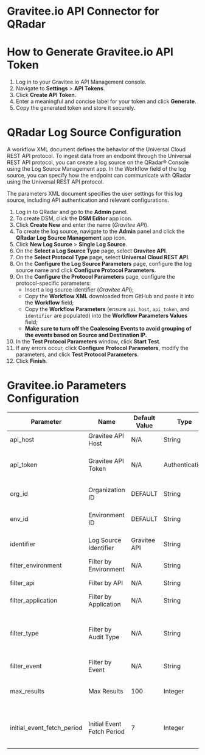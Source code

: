 # Gravitee.io API Connector for QRadar

# How to Generate Gravitee.io API Token
1. Log in to your Gravitee.io API Management console.
2. Navigate to **Settings** > **API Tokens**.
3. Click **Create API Token**.
4. Enter a meaningful and concise label for your token and click **Generate**.
5. Copy the generated token and store it securely.

# QRadar Log Source Configuration
A workflow XML document defines the behavior of the Universal Cloud REST API protocol. To ingest data from an endpoint through the Universal REST API protocol, you can create a log source on the QRadar® Console using the Log Source Management app. In the Workflow field of the log source, you can specify how the endpoint can communicate with QRadar using the Universal REST API protocol.

The parameters XML document specifies the user settings for this log source, including API authentication and relevant configurations.

1. Log in to QRadar and go to the **Admin** panel.
2. To create DSM, click the **DSM Editor** app icon.
3. Click **Create New** and enter the name (_Gravitee API_).
4. To create the log source, navigate to the **Admin** panel and click the **QRadar Log Source Management** app icon.
5. Click **New Log Source** > **Single Log Source**.
6. On the **Select a Log Source Type** page, select **Gravitee API**.
7. On the **Select Protocol Type** page, select **Universal Cloud REST API**.
8. On the **Configure the Log Source Parameters** page, configure the log source name and click **Configure Protocol Parameters**.
9. On the **Configure the Protocol Parameters** page, configure the protocol-specific parameters:
   - Insert a log source identifier (_Gravitee API_);
   - Copy the **Workflow XML** downloaded from GitHub and paste it into the **Workflow** field;
   - Copy the **Workflow Parameters** (ensure `api_host`, `api_token`, and `identifier` are populated) into the **Workflow Parameters Values** field;
   - **Make sure to turn off the Coalescing Events to avoid grouping of the events based on Source and Destination IP.**
10. In the **Test Protocol Parameters** window, click **Start Test**.
11. If any errors occur, click **Configure Protocol Parameters**, modify the parameters, and click **Test Protocol Parameters**.
12. Click **Finish**.

# Gravitee.io Parameters Configuration

Parameter               | Name                           | Default Value                      | Type         | Required (True/False) | Descriptsion
------------------------|--------------------------------|------------------------------------|--------------|-----------------------|-------------------------------------------------------------
api_host               | Gravitee API Host              | N/A                                | String       | True                  | Gravitee API host URL.
api_token              | Gravitee API Token            | N/A                                | Authentication | True                  | API token for accessing Gravitee audit logs.
org_id                 | Organization ID               | DEFAULT                            | String       | False                 | Organization ID (default: DEFAULT).
env_id                 | Environment ID                | DEFAULT                            | String       | False                 | Environment ID (default: DEFAULT).
identifier             | Log Source Identifier         | Gravitee API                      | String       | True                  | The log source identifier for QRadar.
filter_environment     | Filter by Environment         | N/A                                | String       | False                 | Filter logs by environment.
filter_api             | Filter by API                 | N/A                                | String       | False                 | Filter logs by API.
filter_application     | Filter by Application         | N/A                                | String       | False                 | Filter logs by application.
filter_type           | Filter by Audit Type         | N/A                                | String       | False                 | Filter logs by audit type (e.g., ORGANIZATION, ENVIRONMENT, APPLICATION, API).
filter_event          | Filter by Event               | N/A                                | String       | False                 | Filter logs by event.
max_results           | Max Results                   | 100                                | Integer      | False                 | Maximum number of audit logs to retrieve per poll.
initial_event_fetch_period | Initial Event Fetch Period | 7                                  | Integer      | False                 | Start time for log retrieval in epoch time (default: past 7 days).